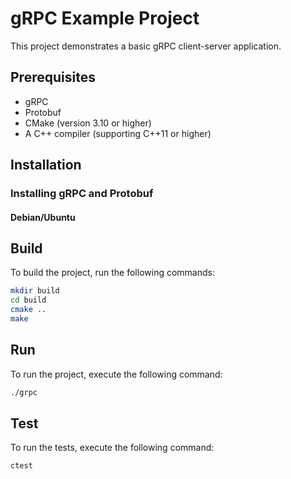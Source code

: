 # gRPC Example Project

This project demonstrates a basic gRPC client-server application.

## Prerequisites

-   gRPC
-   Protobuf
-   CMake (version 3.10 or higher)
-   A C++ compiler (supporting C++11 or higher)

## Installation

### Installing gRPC and Protobuf

#### Debian/Ubuntu

## Build

To build the project, run the following commands:

```sh
mkdir build
cd build
cmake ..
make
```

## Run

To run the project, execute the following command:

```sh
./grpc
```

## Test

To run the tests, execute the following command:

```sh
ctest
```
